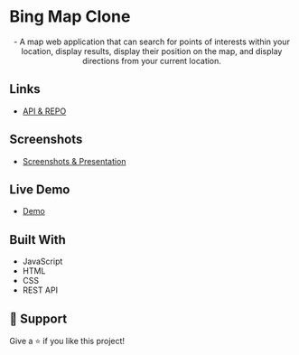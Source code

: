 <h1 align="left">Bing Map Clone</h1>

<p align="center">- A map web application that can search for
points of interests within your location, display results, display their
position on the map, and display directions from your current location.
</p>

## Links

- [API & REPO](https://github.com/Microsoft/BingMapsRESTToolkit/)

## Screenshots

- [Screenshots & Presentation](https://github.com/MrDustinMiller/Bing-Map-API/blob/master/BingAPI.pdf)

## Live Demo
- [Demo](https://mrdustinmiller.github.io/Simple-Bing-Map-Clone/)

## Built With

- JavaScript
- HTML
- CSS
- REST API

## 🤝 Support

Give a ⭐️ if you like this project!
